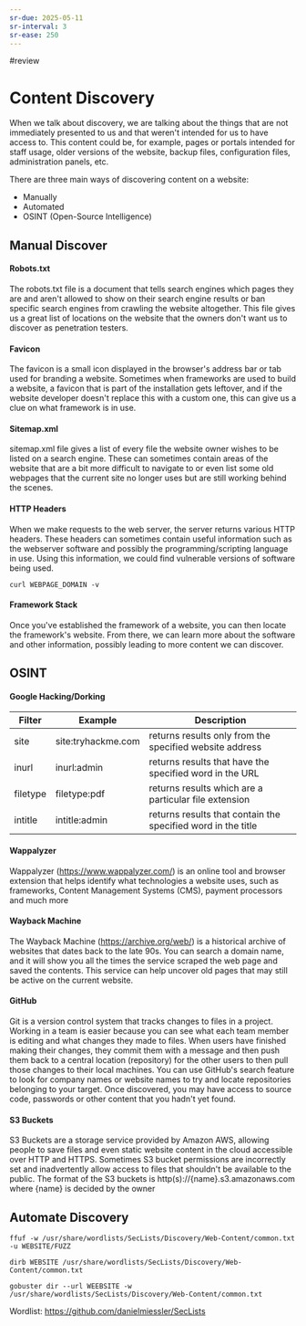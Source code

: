 ```yaml
---
sr-due: 2025-05-11
sr-interval: 3
sr-ease: 250
---
```


#review 

# Content Discovery


When we talk about discovery, we are talking about the things that are not immediately presented to us and that weren't intended for us to have access to. This content could be, for example, pages or portals intended for staff usage, older versions of the website, backup files, configuration files, administration panels, etc.

There are three main ways of discovering content on a website:
- Manually
- Automated
- OSINT (Open-Source Intelligence)

## Manual Discover

#### Robots.txt

The robots.txt file is a document that tells search engines which pages they are and aren't allowed to show on their search engine results or ban specific search engines from crawling the website altogether. This file gives us a great list of locations on the website that the owners don't want us to discover as penetration testers.

#### Favicon

The favicon is a small icon displayed in the browser's address bar or tab used for branding a website. Sometimes when frameworks are used to build a website, a favicon that is part of the installation gets leftover, and if the website developer doesn't replace this with a custom one, this can give us a clue on what framework is in use.

#### Sitemap.xml

sitemap.xml file gives a list of every file the website owner wishes to be listed on a search engine. These can sometimes contain areas of the website that are a bit more difficult to navigate to or even list some old webpages that the current site no longer uses but are still working behind the scenes.

#### HTTP Headers

When we make requests to the web server, the server returns various HTTP headers. These headers can sometimes contain useful information such as the webserver software and possibly the programming/scripting language in use. Using this information, we could find vulnerable versions of software being used.

```
curl WEBPAGE_DOMAIN -v
```

#### Framework Stack

Once you've established the framework of a website, you can then locate the framework's website. From there, we can learn more about the software and other information, possibly leading to more content we can discover.

## OSINT

#### Google Hacking/Dorking

| **Filter** | **Example**        | **Description**                                              |
| ---------- | ------------------ | ------------------------------------------------------------ |
| site       | site:tryhackme.com | returns results only from the specified website address      |
| inurl      | inurl:admin        | returns results that have the specified word in the URL      |
| filetype   | filetype:pdf       | returns results which are a particular file extension        |
| intitle    | intitle:admin      | returns results that contain the specified word in the title |
#### Wappalyzer

Wappalyzer (https://www.wappalyzer.com/) is an online tool and browser extension that helps identify what technologies a website uses, such as frameworks, Content Management Systems (CMS), payment processors and much more

#### Wayback Machine

The Wayback Machine (https://archive.org/web/) is a historical archive of websites that dates back to the late 90s. You can search a domain name, and it will show you all the times the service scraped the web page and saved the contents. This service can help uncover old pages that may still be active on the current website.

#### GitHub

 Git is a version control system that tracks changes to files in a project. Working in a team is easier because you can see what each team member is editing and what changes they made to files. When users have finished making their changes, they commit them with a message and then push them back to a central location (repository) for the other users to then pull those changes to their local machines. You can use GitHub's search feature to look for company names or website names to try and locate repositories belonging to your target. Once discovered, you may have access to source code, passwords or other content that you hadn't yet found.

#### S3 Buckets

S3 Buckets are a storage service provided by Amazon AWS, allowing people to save files and even static website content in the cloud accessible over HTTP and HTTPS. Sometimes S3 bucket permissions are incorrectly set and inadvertently allow access to files that shouldn't be available to the public. The format of the S3 buckets is http(s)://{name}.s3.amazonaws.com where {name} is decided by the owner

## Automate Discovery 

```
ffuf -w /usr/share/wordlists/SecLists/Discovery/Web-Content/common.txt -u WEBSITE/FUZZ
```

```
dirb WEBSITE /usr/share/wordlists/SecLists/Discovery/Web-Content/common.txt
```

```
gobuster dir --url WEEBSITE -w /usr/share/wordlists/SecLists/Discovery/Web-Content/common.txt
```

Wordlist: https://github.com/danielmiessler/SecLists